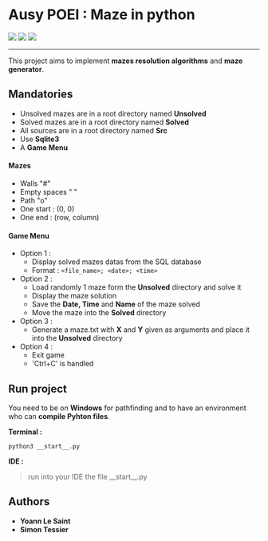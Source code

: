 # Ausy POEI : Maze in python

<a href="https://img.shields.io/badge/Python-3.11.2-4483B5" alt="Python">
        <img src="https://img.shields.io/badge/Python-3.11.2-4483B5" /></a>
<a href="https://img.shields.io/badge/pip-23.0.1-FFE05B" alt="NPM">
        <img src="https://img.shields.io/badge/pip-23.0.1-FFE05B" /></a>
<a href="https://img.shields.io/badge/MADE%20WITH-SQLite3-183866" alt="NPM">
        <img src="https://img.shields.io/badge/MADE%20WITH-SQLite3-183866" /></a>

---

This project aims to implement **mazes resolution algorithms** and **maze generator**.

## Mandatories

* Unsolved mazes are in a root directory named **Unsolved**
* Solved mazes are in a root directory named **Solved**
* All sources are in a root directory named **Src**
* Use **Sqlite3**
* A **Game Menu**

#### Mazes

* Walls "#"
* Empty spaces " "
* Path "o"
* One start : (0, 0)
* One end : (row, column)

#### Game Menu

* Option 1 :
  * Display solved mazes datas from the SQL database
  * Format :  `<file_name>; <date>; <time>`
* Option 2 :
  * Load randomly 1 maze form the **Unsolved** directory and solve it
  * Display the maze solution
  * Save the **Date, Time** and **Name** of the maze solved
  * Move the maze into the **Solved** directory
* Option 3 :
  * Generate a maze.txt with **X** and **Y** given as arguments and place it into the **Unsolved** directory
* Option 4 :
  * Exit game
  * 'Ctrl+C' is handled

## Run project

You need to be on **Windows** for pathfinding and to have an environment who can **compile Pyhton files**.

**Terminal :**

```
python3 __start__.py
```

**IDE :**

> run into your IDE the file \_\_start\_\_.py

## Authors

* **Yoann Le Saint**
* **Simon Tessier**
